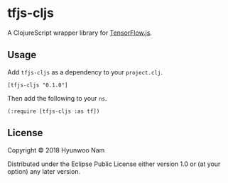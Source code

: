 # tfjs-cljs

A ClojureScript wrapper library for [TensorFlow.js](https://js.tensorflow.org/).

## Usage

Add `tfjs-cljs` as a dependency to your `project.clj`.

```
[tfjs-cljs "0.1.0"]
```

Then add the following to your `ns`.

```
(:require [tfjs-cljs :as tf])
```


## License

Copyright © 2018 Hyunwoo Nam

Distributed under the Eclipse Public License either version 1.0 or (at
your option) any later version.
